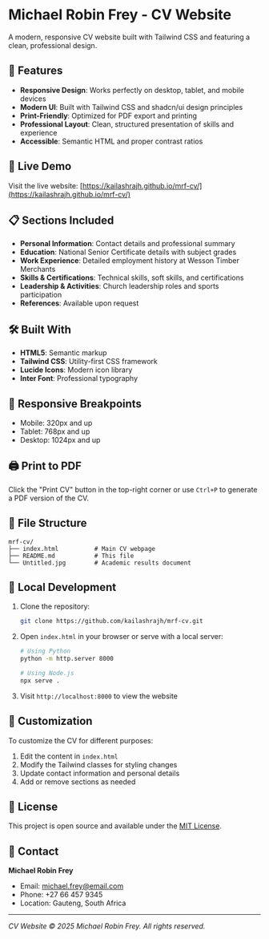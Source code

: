 # Michael Robin Frey - CV Website

A modern, responsive CV website built with Tailwind CSS and featuring a clean, professional design.

## 🌟 Features

- **Responsive Design**: Works perfectly on desktop, tablet, and mobile devices
- **Modern UI**: Built with Tailwind CSS and shadcn/ui design principles
- **Print-Friendly**: Optimized for PDF export and printing
- **Professional Layout**: Clean, structured presentation of skills and experience
- **Accessible**: Semantic HTML and proper contrast ratios

## 🚀 Live Demo

Visit the live website: [https://kailashrajh.github.io/mrf-cv/](https://kailashrajh.github.io/mrf-cv/)

## 📋 Sections Included

- **Personal Information**: Contact details and professional summary
- **Education**: National Senior Certificate details with subject grades
- **Work Experience**: Detailed employment history at Wesson Timber Merchants
- **Skills & Certifications**: Technical skills, soft skills, and certifications
- **Leadership & Activities**: Church leadership roles and sports participation
- **References**: Available upon request

## 🛠️ Built With

- **HTML5**: Semantic markup
- **Tailwind CSS**: Utility-first CSS framework
- **Lucide Icons**: Modern icon library
- **Inter Font**: Professional typography

## 📱 Responsive Breakpoints

- Mobile: 320px and up
- Tablet: 768px and up  
- Desktop: 1024px and up

## 🖨️ Print to PDF

Click the "Print CV" button in the top-right corner or use `Ctrl+P` to generate a PDF version of the CV.

## 📁 File Structure

```
mrf-cv/
├── index.html          # Main CV webpage
├── README.md           # This file
└── Untitled.jpg        # Academic results document
```

## 🔧 Local Development

1. Clone the repository:
   ```bash
   git clone https://github.com/kailashrajh/mrf-cv.git
   ```

2. Open `index.html` in your browser or serve with a local server:
   ```bash
   # Using Python
   python -m http.server 8000
   
   # Using Node.js
   npx serve .
   ```

3. Visit `http://localhost:8000` to view the website

## 📝 Customization

To customize the CV for different purposes:

1. Edit the content in `index.html`
2. Modify the Tailwind classes for styling changes
3. Update contact information and personal details
4. Add or remove sections as needed

## 📄 License

This project is open source and available under the [MIT License](LICENSE).

## 👤 Contact

**Michael Robin Frey**
- Email: michael.frey@email.com
- Phone: +27 66 457 9345
- Location: Gauteng, South Africa

---

*CV Website © 2025 Michael Robin Frey. All rights reserved.*

